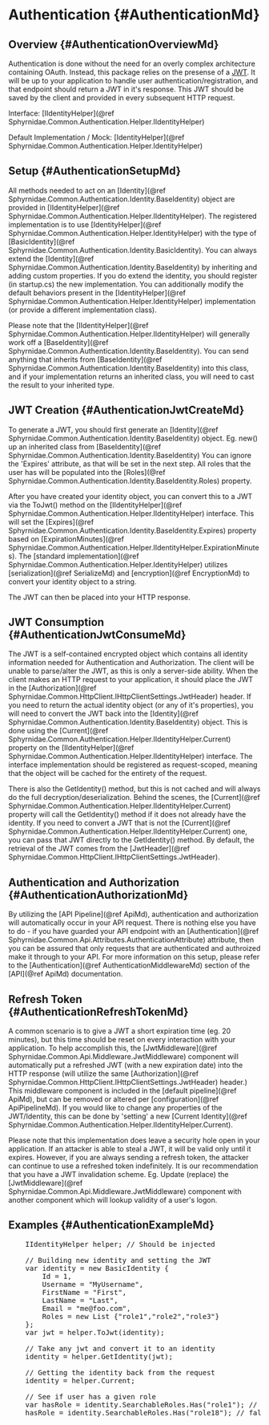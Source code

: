 # Authentication {#AuthenticationMd}

## Overview {#AuthenticationOverviewMd}
Authentication is done without the need for an overly complex architecture containing OAuth.
Instead, this package relies on the presense of a <a href="https://en.wikipedia.org/wiki/JSON_Web_Token" target="blank">JWT</a>.
It will be up to your application to handle user authentication/registration, and that endpoint should return a JWT in it's response.
This JWT should be saved by the client and provided in every subsequent HTTP request.

Interface: [IIdentityHelper](@ref Sphyrnidae.Common.Authentication.Helper.IIdentityHelper)

Default Implementation / Mock: [IdentityHelper](@ref Sphyrnidae.Common.Authentication.Helper.IdentityHelper)

## Setup {#AuthenticationSetupMd}
All methods needed to act on an [Identity](@ref Sphyrnidae.Common.Authentication.Identity.BaseIdentity) object are provided in [IIdentityHelper](@ref Sphyrnidae.Common.Authentication.Helper.IIdentityHelper).
The registered implementation is to use [IdentityHelper](@ref Sphyrnidae.Common.Authentication.Helper.IdentityHelper) with the type of [BasicIdentity](@ref Sphyrnidae.Common.Authentication.Identity.BasicIdentity).
You can always extend the [Identity](@ref Sphyrnidae.Common.Authentication.Identity.BaseIdentity) by inheriting and adding custom properties.
If you do extend the identity, you should register (in startup.cs) the new implementation.
You can additionally modify the default behaviors present in the [IdentityHelper](@ref Sphyrnidae.Common.Authentication.Helper.IdentityHelper) implementation (or provide a different implementation class).

Please note that the [IIdentityHelper](@ref Sphyrnidae.Common.Authentication.Helper.IIdentityHelper) will generally work off a [BaseIdentity](@ref Sphyrnidae.Common.Authentication.Identity.BaseIdentity).
You can send anything that inherits from [BaseIdentity](@ref Sphyrnidae.Common.Authentication.Identity.BaseIdentity) into this class,
and if your implementation returns an inherited class, you will need to cast the result to your inherited type.

## JWT Creation {#AuthenticationJwtCreateMd}
To generate a JWT, you should first generate an [Identity](@ref Sphyrnidae.Common.Authentication.Identity.BaseIdentity) object.
Eg. new() up an inherited class from [BaseIdentity](@ref Sphyrnidae.Common.Authentication.Identity.BaseIdentity)
You can ignore the 'Expires' attribute, as that will be set in the next step.
All roles that the user has will be populated into the [Roles](@ref Sphyrnidae.Common.Authentication.Identity.BaseIdentity.Roles) property.

After you have created your identity object, you can convert this to a JWT via the ToJwt() method on the [IIdentityHelper](@ref Sphyrnidae.Common.Authentication.Helper.IIdentityHelper) interface.
This will set the [Expires](@ref Sphyrnidae.Common.Authentication.Identity.BaseIdentity.Expires) property based on [ExpirationMinutes](@ref Sphyrnidae.Common.Authentication.Helper.IIdentityHelper.ExpirationMinutes).
The [standard implementation](@ref Sphyrnidae.Common.Authentication.Helper.IdentityHelper) utilizes [serialization](@ref SerializeMd) and [encryption](@ref EncryptionMd) to convert your identity object to a string.

The JWT can then be placed into your HTTP response.

## JWT Consumption {#AuthenticationJwtConsumeMd}
The JWT is a self-contained encrypted object which contains all identity information needed for Authentication and Authorization.
The client will be unable to parse/alter the JWT, as this is only a server-side ability.
When the client makes an HTTP request to your application, it should place the JWT in the [Authorization](@ref Sphyrnidae.Common.HttpClient.IHttpClientSettings.JwtHeader) header.
If you need to return the actual identity object (or any of it's properties), you will need to convert the JWT back into the [Identity](@ref Sphyrnidae.Common.Authentication.Identity.BaseIdentity) object.
This is done using the [Current](@ref Sphyrnidae.Common.Authentication.Helper.IIdentityHelper.Current) property on the [IIdentityHelper](@ref Sphyrnidae.Common.Authentication.Helper.IIdentityHelper) interface.
The interface implementation should be registered as request-scoped, meaning that the object will be cached for the entirety of the request.

There is also the GetIdentity() method, but this is not cached and will always do the full decryption/deserialization.
Behind the scenes, the [Current](@ref Sphyrnidae.Common.Authentication.Helper.IIdentityHelper.Current) property will call the GetIdentity() method if it does not already have the identity.
If you need to convert a JWT that is not the [Current](@ref Sphyrnidae.Common.Authentication.Helper.IIdentityHelper.Current) one,
you can pass that JWT directly to the GetIdentity() method.
By default, the retrieval of the JWT comes from the [JwtHeader](@ref Sphyrnidae.Common.HttpClient.IHttpClientSettings.JwtHeader).

## Authentication and Authorization {#AuthenticationAuthorizationMd}
By utilizing the [API Pipeline](@ref ApiMd), authentication and authorization will automatically occur in your API request.
There is nothing else you have to do - if you have guarded your API endpoint with an [Authentication](@ref Sphyrnidae.Common.Api.Attributes.AuthenticationAttribute) attribute,
then you can be assured that only requests that are authenticated and authroized make it through to your API.
For more information on this setup, please refer to the [Authentication](@ref AuthenticationMiddlewareMd) section of the [API](@ref ApiMd) documentation.

## Refresh Token {#AuthenticationRefreshTokenMd}
A common scenario is to give a JWT a short expiration time (eg. 20 minutes), but this time should be reset on every interaction with your application.
To help accomplish this, the [JwtMiddleware](@ref Sphyrnidae.Common.Api.Middleware.JwtMiddleware) component will automatically put a refreshed JWT
(with a new expiration date) into the HTTP response (will utilize the same [Authorization](@ref Sphyrnidae.Common.HttpClient.IHttpClientSettings.JwtHeader) header.)
This middleware component is included in the [default pipeline](@ref ApiMd), but can be removed or altered per [configuration](@ref ApiPipelineMd).
If you would like to change any properties of the JWT/Identity, this can be done by 'setting' a new [Current Identity](@ref Sphyrnidae.Common.Authentication.Helper.IIdentityHelper.Current).

Please note that this implementation does leave a security hole open in your application.
If an attacker is able to steal a JWT, it will be valid only until it expires.
However, if you are always sending a refresh token, the attacker can continue to use a refreshed token indefinitely.
It is our recommendation that you have a JWT invalidation scheme.
Eg. Update (replace) the [JwtMiddleware](@ref Sphyrnidae.Common.Api.Middleware.JwtMiddleware) component with another component which will lookup validity of a user's logon.

## Examples {#AuthenticationExampleMd}
<pre>
	IIdentityHelper helper; // Should be injected

	// Building new identity and setting the JWT
	var identity = new BasicIdentity {
		Id = 1,
		Username = "MyUsername",
		FirstName = "First",
		LastName = "Last",
		Email = "me@foo.com",
		Roles = new List<string> {"role1","role2","role3"}
	};
	var jwt = helper.ToJwt(identity);

	// Take any jwt and convert it to an identity
	identity = helper.GetIdentity(jwt);

	// Getting the identity back from the request
	identity = helper.Current;

	// See if user has a given role
	var hasRole = identity.SearchableRoles.Has("role1"); // true
	hasRole = identity.SearchableRoles.Has("role18"); // false
</pre>